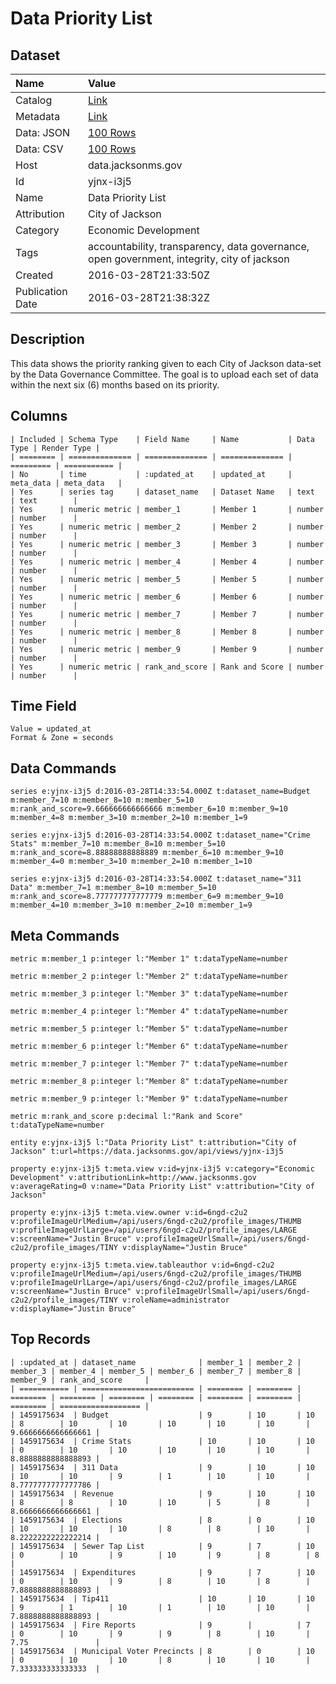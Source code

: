 # Data Priority List

## Dataset

| Name | Value |
| :--- | :---- |
| Catalog | [Link](https://catalog.data.gov/dataset/data-priority-list) |
| Metadata | [Link](https://data.jacksonms.gov/api/views/yjnx-i3j5) |
| Data: JSON | [100 Rows](https://data.jacksonms.gov/api/views/yjnx-i3j5/rows.json?max_rows=100) |
| Data: CSV | [100 Rows](https://data.jacksonms.gov/api/views/yjnx-i3j5/rows.csv?max_rows=100) |
| Host | data.jacksonms.gov |
| Id | yjnx-i3j5 |
| Name | Data Priority List |
| Attribution | City of Jackson |
| Category | Economic Development |
| Tags | accountability, transparency, data governance, open government, integrity, city of jackson |
| Created | 2016-03-28T21:33:50Z |
| Publication Date | 2016-03-28T21:38:32Z |

## Description

This data shows the priority ranking given to each City of Jackson data-set by the Data Governance Committee. The goal is to upload each set of data within the next six (6) months based on its priority.

## Columns

```ls
| Included | Schema Type    | Field Name     | Name           | Data Type | Render Type |
| ======== | ============== | ============== | ============== | ========= | =========== |
| No       | time           | :updated_at    | updated_at     | meta_data | meta_data   |
| Yes      | series tag     | dataset_name   | Dataset Name   | text      | text        |
| Yes      | numeric metric | member_1       | Member 1       | number    | number      |
| Yes      | numeric metric | member_2       | Member 2       | number    | number      |
| Yes      | numeric metric | member_3       | Member 3       | number    | number      |
| Yes      | numeric metric | member_4       | Member 4       | number    | number      |
| Yes      | numeric metric | member_5       | Member 5       | number    | number      |
| Yes      | numeric metric | member_6       | Member 6       | number    | number      |
| Yes      | numeric metric | member_7       | Member 7       | number    | number      |
| Yes      | numeric metric | member_8       | Member 8       | number    | number      |
| Yes      | numeric metric | member_9       | Member 9       | number    | number      |
| Yes      | numeric metric | rank_and_score | Rank and Score | number    | number      |
```

## Time Field

```ls
Value = updated_at
Format & Zone = seconds
```

## Data Commands

```ls
series e:yjnx-i3j5 d:2016-03-28T14:33:54.000Z t:dataset_name=Budget m:member_7=10 m:member_8=10 m:member_5=10 m:rank_and_score=9.666666666666666 m:member_6=10 m:member_9=10 m:member_4=8 m:member_3=10 m:member_2=10 m:member_1=9

series e:yjnx-i3j5 d:2016-03-28T14:33:54.000Z t:dataset_name="Crime Stats" m:member_7=10 m:member_8=10 m:member_5=10 m:rank_and_score=8.88888888888889 m:member_6=10 m:member_9=10 m:member_4=0 m:member_3=10 m:member_2=10 m:member_1=10

series e:yjnx-i3j5 d:2016-03-28T14:33:54.000Z t:dataset_name="311 Data" m:member_7=1 m:member_8=10 m:member_5=10 m:rank_and_score=8.777777777777779 m:member_6=9 m:member_9=10 m:member_4=10 m:member_3=10 m:member_2=10 m:member_1=9
```

## Meta Commands

```ls
metric m:member_1 p:integer l:"Member 1" t:dataTypeName=number

metric m:member_2 p:integer l:"Member 2" t:dataTypeName=number

metric m:member_3 p:integer l:"Member 3" t:dataTypeName=number

metric m:member_4 p:integer l:"Member 4" t:dataTypeName=number

metric m:member_5 p:integer l:"Member 5" t:dataTypeName=number

metric m:member_6 p:integer l:"Member 6" t:dataTypeName=number

metric m:member_7 p:integer l:"Member 7" t:dataTypeName=number

metric m:member_8 p:integer l:"Member 8" t:dataTypeName=number

metric m:member_9 p:integer l:"Member 9" t:dataTypeName=number

metric m:rank_and_score p:decimal l:"Rank and Score" t:dataTypeName=number

entity e:yjnx-i3j5 l:"Data Priority List" t:attribution="City of Jackson" t:url=https://data.jacksonms.gov/api/views/yjnx-i3j5

property e:yjnx-i3j5 t:meta.view v:id=yjnx-i3j5 v:category="Economic Development" v:attributionLink=http://www.jacksonms.gov v:averageRating=0 v:name="Data Priority List" v:attribution="City of Jackson"

property e:yjnx-i3j5 t:meta.view.owner v:id=6ngd-c2u2 v:profileImageUrlMedium=/api/users/6ngd-c2u2/profile_images/THUMB v:profileImageUrlLarge=/api/users/6ngd-c2u2/profile_images/LARGE v:screenName="Justin Bruce" v:profileImageUrlSmall=/api/users/6ngd-c2u2/profile_images/TINY v:displayName="Justin Bruce"

property e:yjnx-i3j5 t:meta.view.tableauthor v:id=6ngd-c2u2 v:profileImageUrlMedium=/api/users/6ngd-c2u2/profile_images/THUMB v:profileImageUrlLarge=/api/users/6ngd-c2u2/profile_images/LARGE v:screenName="Justin Bruce" v:profileImageUrlSmall=/api/users/6ngd-c2u2/profile_images/TINY v:roleName=administrator v:displayName="Justin Bruce"
```

## Top Records

```ls
| :updated_at | dataset_name              | member_1 | member_2 | member_3 | member_4 | member_5 | member_6 | member_7 | member_8 | member_9 | rank_and_score     | 
| =========== | ========================= | ======== | ======== | ======== | ======== | ======== | ======== | ======== | ======== | ======== | ================== | 
| 1459175634  | Budget                    | 9        | 10       | 10       | 8        | 10       | 10       | 10       | 10       | 10       | 9.6666666666666661 | 
| 1459175634  | Crime Stats               | 10       | 10       | 10       | 0        | 10       | 10       | 10       | 10       | 10       | 8.8888888888888893 | 
| 1459175634  | 311 Data                  | 9        | 10       | 10       | 10       | 10       | 9        | 1        | 10       | 10       | 8.7777777777777786 | 
| 1459175634  | Revenue                   | 9        | 10       | 10       | 8        | 8        | 10       | 10       | 5        | 8        | 8.6666666666666661 | 
| 1459175634  | Elections                 | 8        | 0        | 10       | 10       | 10       | 10       | 8        | 8        | 10       | 8.2222222222222214 | 
| 1459175634  | Sewer Tap List            | 9        | 7        | 10       | 0        | 10       | 9        | 10       | 9        | 8        | 8                  | 
| 1459175634  | Expenditures              | 9        | 7        | 10       | 0        | 10       | 9        | 8        | 10       | 8        | 7.8888888888888893 | 
| 1459175634  | Tip411                    | 10       | 10       | 10       | 9        | 1        | 10       | 1        | 10       | 10       | 7.8888888888888893 | 
| 1459175634  | Fire Reports              | 9        |          | 7        | 0        | 10       | 9        | 9        | 8        | 10       | 7.75               | 
| 1459175634  | Municipal Voter Precincts | 8        | 0        | 10       | 0        | 10       | 10       | 8        | 10       | 10       | 7.333333333333333  | 
```